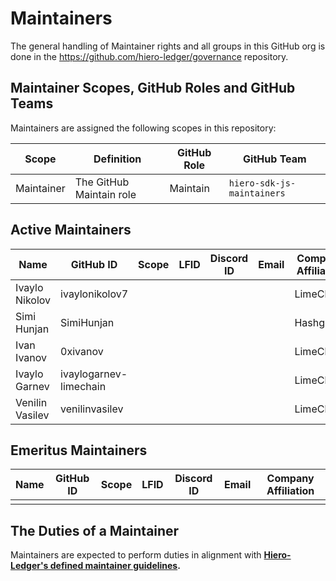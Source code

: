 # Maintainers

The general handling of Maintainer rights and all groups in this GitHub org is done in the https://github.com/hiero-ledger/governance repository.

## Maintainer Scopes, GitHub Roles and GitHub Teams

Maintainers are assigned the following scopes in this repository:

| Scope      | Definition               | GitHub Role | GitHub Team                        |
| ---------- | ------------------------ | ----------- | ---------------------------------- |
| Maintainer | The GitHub Maintain role | Maintain    | `hiero-sdk-js-maintainers` |

## Active Maintainers

<!-- Please keep this sorted alphabetically by github -->

| Name                | GitHub ID              | Scope | LFID | Discord ID | Email | Company Affiliation |
|-------------------- | ---------------------- | ----- | ---- | ---------- | ----- | ------------------- |
| Ivaylo Nikolov      | ivaylonikolov7         |       |      |            |       | LimeChain           |
| Simi Hunjan         | SimiHunjan             |       |      |            |       | Hashgraph           |
| Ivan Ivanov         | 0xivanov               |       |      |            |       | LimeChain           |
| Ivaylo Garnev       | ivaylogarnev-limechain |       |      |            |       | LimeChain           |
| Venilin Vasilev     | venilinvasilev         |       |      |            |       | LimeChain           |

## Emeritus Maintainers

| Name | GitHub ID | Scope | LFID | Discord ID | Email | Company Affiliation |
|----- | --------- | ----- | ---- | ---------- | ----- | ------------------- |
|      |           |       |      |            |       |                     |

## The Duties of a Maintainer

Maintainers are expected to perform duties in alignment with **[Hiero-Ledger's defined maintainer guidelines](https://github.com/hiero-ledger/governance/blob/main/roles-and-groups.md#maintainers).**
